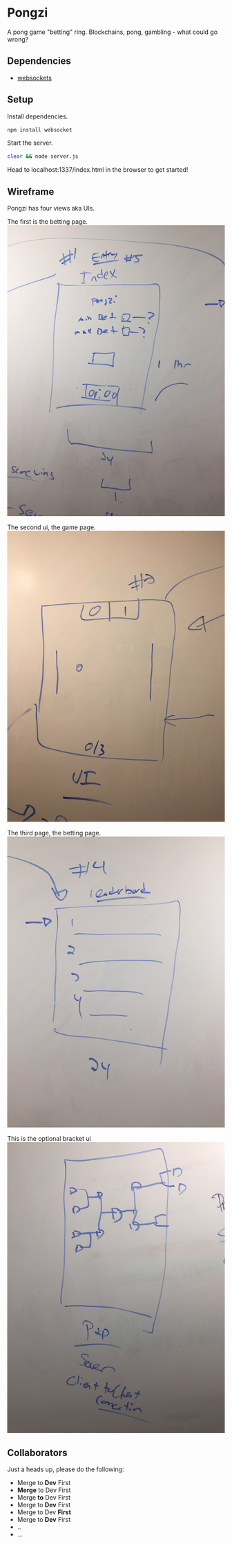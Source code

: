 # Pongzi

A pong game "betting" ring. Blockchains, pong, gambling - what could go wrong?

## Dependencies

* [websockets](https://medium.com/@martin.sikora/node-js-websocket-simple-chat-tutorial-2def3a841b61)

## Setup

Install dependencies.

```bash
npm install websocket
```
Start the server.

```bash
clear && node server.js
```

Head to localhost:1337/index.html in the browser to get started!

##  Wireframe
Pongzi has four views aka UIs.  

The first is the betting page.
![bet-ui](bet-ui.jpg)

The second ui, the game page.
![leaderboard-ui](pong-ui.jpg)

The third page, the betting page.
![betting-ui](leaderboard-ui.JPG)

This is the optional bracket ui
![betting-ui](bracket-ui.JPG)

##  Collaborators

Just a heads up, please do the following:
* Merge to **Dev** First
* **Merge** to Dev First
* Merge **to** Dev First
* Merge to **Dev** First
* Merge to Dev **First**
* Merge to **Dev** First
* ..
* ...
